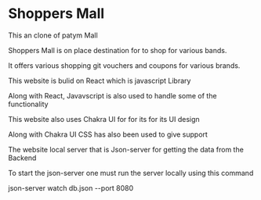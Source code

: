 <h1>Shoppers Mall</h1>

<p> This an clone of patym Mall </p>

<p> Shoppers Mall is on place destination for to shop for various bands.</p>
<p> It offers various shopping git vouchers and coupons for various brands.</p>

<p> This website is bulid on React which is javascript Library </p>
<p> Along with React, Javavscript is also used to handle some of the functionality </p>
<p> This website also uses Chakra UI for for its for its UI design </p>
<p> Along with Chakra UI CSS has also been used to give support </p>

<p> The website local server that is Json-server for getting the data from the Backend </p>
<p> To start the json-server one must run the server locally using this command </p>
<p> json-server watch db.json --port 8080 </p>
